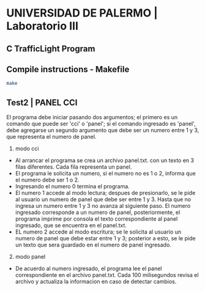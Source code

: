 # UNIVERSIDAD DE PALERMO | Laboratorio III

## C TrafficLight Program

## Compile instructions - Makefile
```bash
make
```

## Test2 | PANEL CCI

El programa debe iniciar pasando dos argumentos; el primero es un comando que puede ser 'cci' o 'panel'; si el comando ingresado es 'panel', debe agregarse un segundo argumento que debe ser un numero entre 1 y 3, que representa el numero de panel.

1) modo cci

- Al arrancar el programa se crea un archivo panel.txt. con un texto en 3 filas diferentes. Cada fila representa un panel.
- El programa le solicita un numero, si el numero no es 1 o 2, informa que el numero debe ser 1 o 2.
- Ingresando el numero 0 termina el programa.
- El numero 1 accede al modo lectura; despues de presionarlo, se le pide al usuario un numero de panel que debe ser entre 1 y 3. Hasta que no ingresa un numero entre 1 y 3 no avanza al siguiente paso. El numero ingresado corresponde a un numero de panel, posteriormente, el programa imprime por consola el texto correspondiente al panel ingresado, que se encuentra en el panel.txt.
- EL numero 2 accede al modo escritura; se le solicita al usuario un numero de panel que debe estar entre 1 y 3; posterior a esto, se le pide un texto que sera guardado en el numero de panel ingresado.


2) modo panel

- De acuerdo al numero ingresado, el programa lee el panel correspondiente en el archivo panel.txt. Cada 100 milisegundos revisa el archivo y actualiza la informacion en caso de detectar cambios.

